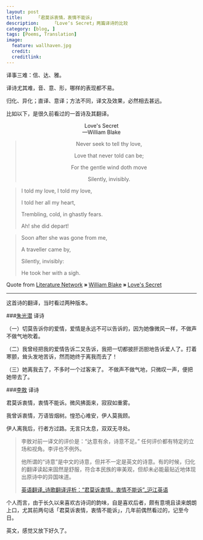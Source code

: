 ```yaml
---
layout: post  
title:     「君莫诉衷情，衷情不能诉」
description:     「Love‘s Secret」两篇译诗的比较
category: [blog, ]  
tags: [Poems, Translation]  
image:
  feature: wallhaven.jpg
  credit:   
  creditlink:   
---
```


译事三难：信、达、雅。

译诗尤其难，音、意、形，哪样的表现都不易。

归化、异化；直译、意译；方法不同，译文及效果，必然相去甚远。


比如以下，是很久前看过的一首诗及其翻译。


<center>Love's Secret</center>

<center>—William Blake</center>


><center> 
>
>Never seek to tell thy love,
> 
> Love that never told can be;
> 
> For the gentle wind doth move
> 
> Silently, invisibly.



> I told my love, I told my love,
> 
> I told her all my heart,
> 
> Trembling, cold, in ghastly fears.
> 
> Ah! she did depart!



> Soon after she was gone from me,
> 
> A traveller came by,
> 
> Silently, invisibly:
> 
> He took her with a sigh.
> </center>


Quote from <a href= "http://www.online-literature.com" class = "dir" title = "Literature Network">Literature Network</a><b> &raquo; </b><a href = "http://www.online-literature.com/blake/" class = "dir" title = "William Blake">William Blake</a><b> &raquo; </b><a href = "http://www.online-literature.com/blake/621/" class = "dir" title = "Love's Secret">Love's Secret</a> 

***

这首诗的翻译，当时看过两种版本。

###[朱光潜](https://www.wikiwand.com/zh-sg/%E6%9C%B1%E5%85%89%E6%BD%9C) 译诗

（一）切莫告诉你的爱情，爱情是永远不可以告诉的，因为她像微风一样，不做声不做气地吹着。 

（二）我曾经把我的爱情告诉二又告诉，我把一切都披肝沥胆地告诉爱人了。打着寒颤，耸头发地苦诉，然而她终于离我而去了！ 

（三）她离我去了，不多时一个过客来了。 
不做声不做气地，只微叹一声，便把她带去了。

###[李敖](https://www.wikiwand.com/zh-sg/%E6%9D%8E%E6%95%96) 译诗

君莫诉衷情，衷情不能诉。微风拂面来，寂寂如重雾。

我曾诉衷情，万语皆烟树。惶恐心难安，伊人莫我顾。

伊人离我后，行者方过路。无言只太息，双双无寻处。


> 李敖对前一译文的评价是：“达意有余，诗意不足。” 任何评价都有特定的立场和视角。李评也不例外。
> 
> 他所谓的“诗意”是中文的诗意，但并不一定是英文的诗意。有的时候，归化的翻译读起来固然是舒服，符合本民族的审美观，但却未必能最贴近地体现出原诗中的异国味道。
> 
> [英语翻译_诗歌翻译评析：“君莫诉衷情，衷情不能诉”_沪江英语](http://www.hjenglish.com/fanyi/p165310/)
> 

个人而言，由于长久以来喜欢古诗词的韵味，自是喜欢后者，颇有意境且读来朗朗上口，尤其前两句话「君莫诉衷情，衷情不能诉」，几年前偶然看过的，记至今日。

英文，感觉又放下好久了。